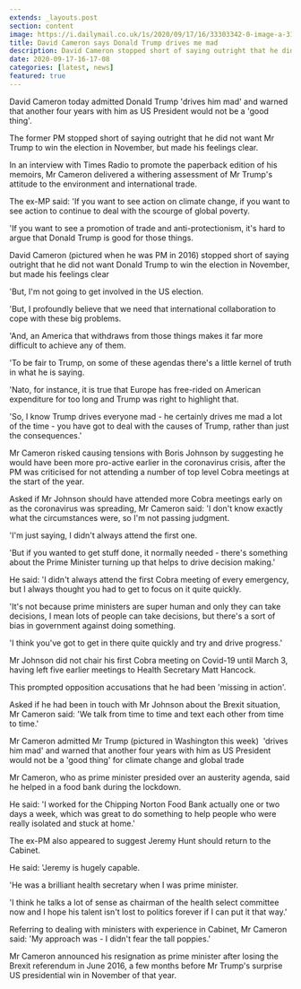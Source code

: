 ```yaml
---
extends: _layouts.post
section: content
image: https://i.dailymail.co.uk/1s/2020/09/17/16/33303342-0-image-a-31_1600355197286.jpg 
title: David Cameron says Donald Trump drives me mad 
description: David Cameron stopped short of saying outright that he did not want Donald Trump to win the election in November, but made his feelings clear. 
date: 2020-09-17-16-17-08 
categories: [latest, news] 
featured: true 
--- 
```

David Cameron today admitted Donald Trump 'drives him mad' and warned that another four years with him as US President would not be a 'good thing'.

The former PM stopped short of saying outright that he did not want Mr Trump to win the election in November, but made his feelings clear.

In an interview with Times Radio to promote the paperback edition of his memoirs, Mr Cameron delivered a withering assessment of Mr Trump's attitude to the environment and international trade. 

The ex-MP said: 'If you want to see action on climate change, if you want to see action to continue to deal with the scourge of global poverty.

'If you want to see a promotion of trade and anti-protectionism, it's hard to argue that Donald Trump is good for those things.

David Cameron (pictured when he was PM in 2016) stopped short of saying outright that he did not want Donald Trump to win the election in November, but made his feelings clear

'But, I'm not going to get involved in the US election.

'But, I profoundly believe that we need that international collaboration to cope with these big problems.

'And, an America that withdraws from those things makes it far more difficult to achieve any of them.

'To be fair to Trump, on some of these agendas there's a little kernel of truth in what he is saying.

'Nato, for instance, it is true that Europe has free-rided on American expenditure for too long and Trump was right to highlight that.

'So, I know Trump drives everyone mad - he certainly drives me mad a lot of the time - you have got to deal with the causes of Trump, rather than just the consequences.'

Mr Cameron risked causing tensions with Boris Johnson by suggesting he would have been more pro-active earlier in the coronavirus crisis, after the PM was criticised for not attending a number of top level Cobra meetings at the start of the year.

Asked if Mr Johnson should have attended more Cobra meetings early on as the coronavirus was spreading, Mr Cameron said: 'I don't know exactly what the circumstances were, so I'm not passing judgment.

'I'm just saying, I didn't always attend the first one.

'But if you wanted to get stuff done, it normally needed - there's something about the Prime Minister turning up that helps to drive decision making.'

He said: 'I didn't always attend the first Cobra meeting of every emergency, but I always thought you had to get to focus on it quite quickly.

'It's not because prime ministers are super human and only they can take decisions, I mean lots of people can take decisions, but there's a sort of bias in government against doing something.

'I think you've got to get in there quite quickly and try and drive progress.'

Mr Johnson did not chair his first Cobra meeting on Covid-19 until March 3, having left five earlier meetings to Health Secretary Matt Hancock.

This prompted opposition accusations that he had been 'missing in action'.

Asked if he had been in touch with Mr Johnson about the Brexit situation, Mr Cameron said: 'We talk from time to time and text each other from time to time.'

Mr Cameron admitted Mr Trump (pictured in Washington this week)  'drives him mad' and warned that another four years with him as US President would not be a 'good thing' for climate change and global trade

Mr Cameron, who as prime minister presided over an austerity agenda, said he helped in a food bank during the lockdown.

He said: 'I worked for the Chipping Norton Food Bank actually one or two days a week, which was great to do something to help people who were really isolated and stuck at home.'

The ex-PM also appeared to suggest Jeremy Hunt should return to the Cabinet.

He said: 'Jeremy is hugely capable.

'He was a brilliant health secretary when I was prime minister.

'I think he talks a lot of sense as chairman of the health select committee now and I hope his talent isn't lost to politics forever if I can put it that way.'

Referring to dealing with ministers with experience in Cabinet, Mr Cameron said: 'My approach was - I didn't fear the tall poppies.'

Mr Cameron announced his resignation as prime minister after losing the Brexit referendum in June 2016, a few months before Mr Trump's surprise US presidential win in November of that year.


